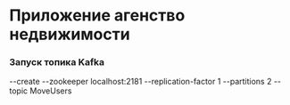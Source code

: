 # Приложение агенство недвижимости

### Запуск топика Kafka
--create --zookeeper localhost:2181 --replication-factor 1 --partitions 2 --topic MoveUsers